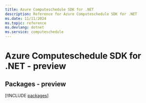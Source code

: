 ```yaml
---
title: Azure Computeschedule SDK for .NET
description: Reference for Azure Computeschedule SDK for .NET
ms.date: 11/11/2024
ms.topic: reference
ms.devlang: dotnet
ms.service: computeschedule
---
```

# Azure Computeschedule SDK for .NET - preview
## Packages - preview
[!INCLUDE [packages](computeschedule-index.md)]